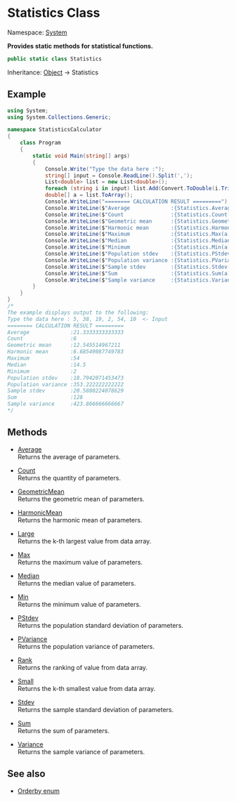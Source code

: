 # Statistics Class 

Namespace: [System](https://docs.microsoft.com/en-us/dotnet/api/system?view=netframework-4.8)

__Provides static methods for statistical functions.__

```C#
public static class Statistics
```

Inheritance: [Object](https://docs.microsoft.com/en-us/dotnet/api/system.object?view=netframework-4.8) → Statistics

## Example
```C#
using System;
using System.Collections.Generic;

namespace StatisticsCalculator
{
    class Program
    {
        static void Main(string[] args)
        {
            Console.Write("Type the data here :");
            string[] input = Console.ReadLine().Split(',');
            List<double> list = new List<double>();
            foreach (string i in input) list.Add(Convert.ToDouble(i.Trim()));
            double[] a = list.ToArray();
            Console.WriteLine("======== CALCULATION RESULT =========");
            Console.WriteLine($"Average             :{Statistics.Average(a)}");
            Console.WriteLine($"Count               :{Statistics.Count(a)}");
            Console.WriteLine($"Geometric mean      :{Statistics.GeometricMean(a)}");
            Console.WriteLine($"Harmonic mean       :{Statistics.HarmonicMean(a)}");
            Console.WriteLine($"Maximum             :{Statistics.Max(a)}");
            Console.WriteLine($"Median              :{Statistics.Median(a)}");
            Console.WriteLine($"Minimum             :{Statistics.Min(a)}");
            Console.WriteLine($"Population stdev    :{Statistics.PStdev(a)}");
            Console.WriteLine($"Population variance :{Statistics.PVariance(a)}");
            Console.WriteLine($"Sample stdev        :{Statistics.Stdev(a)}");
            Console.WriteLine($"Sum                 :{Statistics.Sum(a)}");
            Console.WriteLine($"Sample variance     :{Statistics.Variance(a)}");
        }
    }
}
/*
The example displays output to the following:
Type the data here : 5, 38, 19, 2, 54, 10  <- Input
======== CALCULATION RESULT =========
Average             :21.3333333333333
Count               :6
Geometric mean      :12.545514967211
Harmonic mean       :6.68549087749783
Maximum             :54
Median              :14.5
Minimum             :2
Population stdev    :18.7942071453473
Population variance :353.222222222222
Sample stdev        :20.5880224078629
Sum                 :128
Sample variance     :423.866666666667
*/
```

## Methods

* [Average](Statistics.Average-Method.md)  
  Returns the average of parameters. 
  
* [Count](Statistics.Count-Method.md)  
  Returns the quantity of parameters.
  
* [GeometricMean](Statistics.GeometricMean-Method.md)  
  Returns the geometric mean of parameters.
  
* [HarmonicMean](Statistics.HarmonicMean-Method.md)  
  Returns the harmonic mean of parameters.
  
* [Large](Statistics.Large-Method.md)  
  Returns the k-th largest value from data array.
  
* [Max](Statistics.Max-Method.md)  
  Returns the maximum value of parameters.
  
* [Median](Statistics.Median-Method.md)  
  Returns the median value of parameters.
  
* [Min](Statistics.Min-Method.md)  
  Returns the minimum value of parameters.
  
* [PStdev](Statistics.PStdev-Method.md)  
  Returns the population standard deviation of parameters.
  
* [PVariance](Statistics.PVariance-Method.md)  
  Returns the population variance of parameters.
  
* [Rank](Statistics.Rank-Method.md)  
  Returns the ranking of value from data array.
  
* [Small](Statistics.Small-Method.md)   
  Returns the k-th smallest value from data array.
  
* [Stdev](Statistics.Stdev-Method.md)  
  Returns the sample standard deviation of parameters.
  
* [Sum](Statistics.Sum-Method.md)  
  Returns the sum of parameters.
  
* [Variance](Statistics.Variance-Method.md)  
  Returns the sample variance of parameters.

## See also
* [Orderby enum](Orderby-enum)
